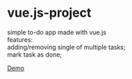 # vue.js-project
simple to-do app made with vue.js<br>
features: <br>
adding/removing single of multiple tasks;<br>
mark task as done;<br>
<p>
<a href="https://finewitch.github.io/vue.js-project/">Demo</a>
</p>
